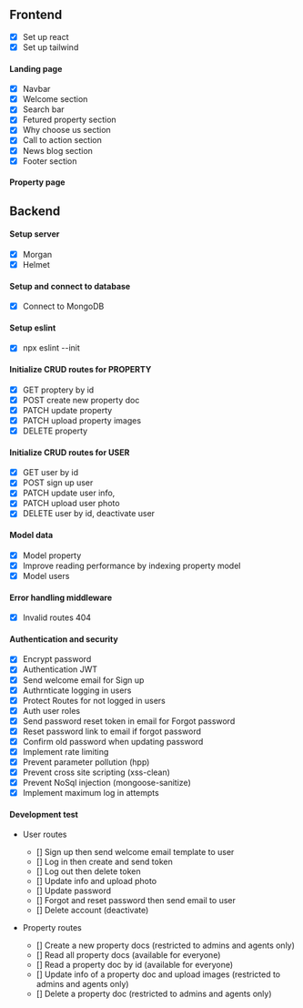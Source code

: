 ## Frontend

- [x] Set up react
- [x] Set up tailwind

#### Landing page

- [x] Navbar
- [x] Welcome section
- [x] Search bar
- [x] Fetured property section
- [x] Why choose us section
- [x] Call to action section
- [x] News blog section
- [x] Footer section

#### Property page

## Backend

#### Setup server

- [x] Morgan
- [x] Helmet

#### Setup and connect to database

- [x] Connect to MongoDB

#### Setup eslint

- [x] npx eslint --init

#### Initialize CRUD routes for PROPERTY

- [x] GET proptery by id
- [x] POST create new property doc
- [x] PATCH update property
- [x] PATCH upload property images
- [x] DELETE property

#### Initialize CRUD routes for USER

- [x] GET user by id
- [x] POST sign up user
- [x] PATCH update user info,
- [x] PATCH upload user photo
- [x] DELETE user by id, deactivate user

#### Model data

- [x] Model property
- [x] Improve reading performance by indexing property model
- [x] Model users

#### Error handling middleware

- [x] Invalid routes 404

#### Authentication and security

- [x] Encrypt password
- [x] Authentication JWT
- [x] Send welcome email for Sign up
- [x] Authrnticate logging in users
- [x] Protect Routes for not logged in users
- [x] Auth user roles
- [x] Send password reset token in email for Forgot password
- [x] Reset password link to email if forgot password
- [x] Confirm old password when updating password
- [x] Implement rate limiting
- [x] Prevent parameter pollution (hpp)
- [x] Prevent cross site scripting (xss-clean)
- [x] Prevent NoSql injection (mongoose-sanitize)
- [x] Implement maximum log in attempts

#### Development test

- User routes

  - [] Sign up then send welcome email template to user
  - [] Log in then create and send token
  - [] Log out then delete token
  - [] Update info and upload photo
  - [] Update password
  - [] Forgot and reset password then send email to user
  - [] Delete account (deactivate)

- Property routes
  - [] Create a new property docs (restricted to admins and agents only)
  - [] Read all property docs (available for everyone)
  - [] Read a property doc by id (available for everyone)
  - [] Update info of a property doc and upload images (restricted to admins and agents only)
  - [] Delete a property doc (restricted to admins and agents only)
